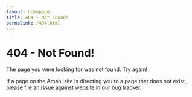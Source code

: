 ```yaml
---
layout: homepage
title: 404 - Not Found!
permalink: /404.html
---
```


# 404 - Not Found! 

The page you were looking for was not found. Try again!

If a page on the Amahi site is directing you to a page that does not exist, [please file an issue against website in our bug tracker.](https://bugs.amahi.org/issues/new)
